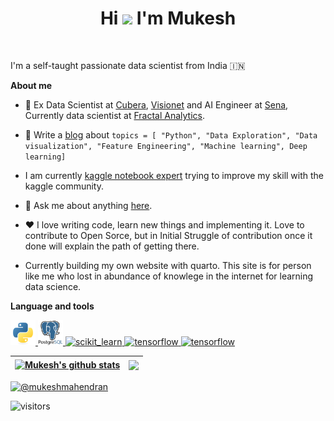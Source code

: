 <h1 align="center">Hi <img src="https://raw.githubusercontent.com/iampavangandhi/iampavangandhi/master/gifs/Hi.gif" width="30px"> I'm Mukesh</h1>
<br />

I'm a self-taught passionate data scientist from India 🇮🇳

**About me**

- 💼 Ex Data Scientist at [Cubera](https://cubera.co/), [Visionet](https://www.visionet.com/) and AI Engineer at [Sena](https://sena.services/), Currently data scientist at [Fractal Analytics](https://fractal.ai/).
 
- 📝  Write a [blog](https://datasherlock.blogspot.com/) about  ``` topics = [ "Python", "Data Exploration", "Data visualization", "Feature Engineering", "Machine learning", Deep learning] ```
  
- I am currently [kaggle notebook expert](https://www.kaggle.com/mukeshrajm) trying to improve my skill with the kaggle community.
  
- 💬 Ask me about anything [here](https://github.com/MUKESHRAJMAHENDRAN/MUKESHRAJMAHENDRAN/issues).
  
-  ❤️ I love writing code, learn new things and implementing it. Love to contribute to Open Sorce, but in Initial Struggle of contribution once it done will explain the path of getting there.
  
-  Currently building my own website with quarto. This site is for person like me who lost in abundance of knowlege in the internet for learning data science.

**Language and tools**
</p>
<a href="https://www.python.org" target="_blank" rel="noreferrer"> <img src="https://raw.githubusercontent.com/devicons/devicon/master/icons/python/python-original.svg" alt="python" width="40" height="40"/> </a>
<a href="https://www.postgresql.org" target="_blank" rel="noreferrer"> <img src="https://raw.githubusercontent.com/devicons/devicon/master/icons/postgresql/postgresql-original-wordmark.svg" alt="postgresql" width="40" height="40"/> </a> 
<a href="https://scikit-learn.org/" target="_blank" rel="noreferrer"> <img src="https://upload.wikimedia.org/wikipedia/commons/0/05/Scikit_learn_logo_small.svg" alt="scikit_learn" width="40" height="40"/> </a> 
</a> <a href="https://www.tensorflow.org" target="_blank" rel="noreferrer"> <img src="https://www.vectorlogo.zone/logos/tensorflow/tensorflow-icon.svg" alt="tensorflow" width="40" height="40"/> </a>
</a> <a href="https://www.pytorch.org" target="_blank" rel="noreferrer"> <img src="https://www.vectorlogo.zone/logos/pytorch/pytorch-icon.svg" alt="tensorflow" width="40" height="40"/> </a>
</p>

| <a href="https://github.com/MUKESHRAJMAHENDRAN/github-readme-stats"><img align="center" src="https://github-readme-stats.vercel.app/api?username=MUKESHRAJMAHENDRAN&show_icons=true&include_all_commits=true&theme=buefy&hide_border=true" alt="Mukesh's github stats" /></a> | <a href="https://github.com/MUKESHRAJMAHENDRAN/github-readme-stats"><img align="center" src="https://github-readme-stats.vercel.app/api/top-langs/?username=MUKESHRAJMAHENDRAN&layout=compact&theme=buefy&hide_border=true" /></a> |
| ------------- | ------------- |
<p align="left"> <a href="https://twitter.com/@mukeshmahendran" target="blank"><img src="https://img.shields.io/twitter/follow/mukeshmahendran?logo=twitter&style=for-the-badge" alt="@mukeshmahendran" /></a> </p>

 ![visitors](https://visitor-badge.laobi.icu/badge?page_id=MUKESHRAJMAHENDRAN.MUKESHRAJMAHENDRAN)

